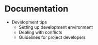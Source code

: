 # Documentation

* Development tips
  * Setting up development environment
  * Dealing with conflicts
  * Guidelines for project developers
